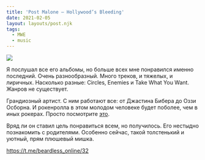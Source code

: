 ```yaml
---
title: 'Post Malone — Hollywood’s Bleeding'
date: 2021-02-05
layout: layouts/post.njk
tags:
  - MWE
  - music
---
```


![](https://i.ibb.co/cCYCryP/image.png)

Я послушал все его альбомы, но больше всех мне понравился именно последний. Очень разнообразный. Много треков, и тяжелых, и лиричных. Насколько разные: Circles, Enemies и Take What You Want. Жанров не существует.

Грандиозный артист. С ним работают все: от Джастина Бибера до Оззи Осборна. И рокенролла в этом молодом человеке будет поболее, чем в иных рокерах. Просто посмотрите [это](https://youtu.be/Nqm5_S2JjHk?t=2115). 

Вряд ли он ставил цель понравиться всем, но получилось. Его нестыдно познакомить с родителями. Особенно сейчас, такой толстенький и уютный, прям плюшевый мишка.

https://t.me/beardless_online/32